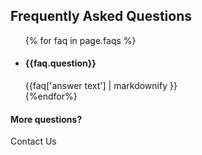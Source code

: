 <section id="faqs" class="faqs" style="padding-top: 80px; padding-bottom: 80px"> <!--FAQS-->
  <div class="wave offwhite-bg">
  </div>
  <div class="container box-bg">
    <h2 class="alt-header">Frequently Asked Questions</h2>
    <ul class="collapsible">
      {% for faq in page.faqs %}
      <div class="row"><li {% if forloop.first %} class="open" {% endif %}>
        <div class="col-xs-9 col-xs-offset-2 col-sm-10 col-sm-offset-1">
          <h4>{{faq.question}}</h4>
        </div>
        <div class="col-xs-9 col-xs-offset-2 col-sm-10 col-sm-offset-1">
          <div class="answer">{{faq['answer text'] | markdownify }}</div>
        </div>
      </li></div>
      {%endfor%}
    </ul>
    <h4 class="alt-header">More questions?</h4>
    <a class="btn btn-green"><span>Contact Us</span></a>
  </div>
</section>
